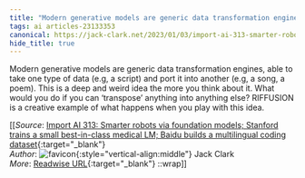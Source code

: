 ```yaml
---
title: "Modern generative models are generic data transformation engines, able to ..."
tags: ai articles-23133353
canonical: https://jack-clark.net/2023/01/03/import-ai-313-smarter-robots-via-foundation-models-stanford-trains-a-small-best-in-class-medical-lm-baidu-builds-a-multilingual-coding-dataset/
hide_title: true
---
```


Modern generative models are generic data transformation engines, able to take one type of data (e.g, a script) and port it into another (e.g, a song, a poem). This is a deep and weird idea the more you think about it. What would you do if you can ‘transpose’ anything into anything else? RIFFUSION is a creative example of what happens when you play with this idea.


[[_Source_: [Import AI 313: Smarter robots via foundation models; Stanford trains a small best-in-class medical LM; Baidu builds a multilingual coding dataset](https://jack-clark.net/2023/01/03/import-ai-313-smarter-robots-via-foundation-models-stanford-trains-a-small-best-in-class-medical-lm-baidu-builds-a-multilingual-coding-dataset/){:target="_blank"}<br>
_Author_: ![favicon](https://s2.googleusercontent.com/s2/favicons?domain=jack-clark.net){:style="vertical-align:middle"} Jack Clark<br>
_More_: [Readwise URL](https://readwise.io/open/453805081){:target="_blank"}
::wrap]]